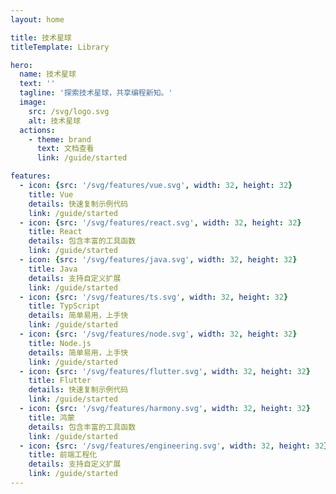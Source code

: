 ```yaml
---
layout: home

title: 技术星球
titleTemplate: Library

hero:
  name: 技术星球
  text: ''
  tagline: '探索技术星球，共享编程新知。'
  image:
    src: /svg/logo.svg
    alt: 技术星球
  actions:
    - theme: brand
      text: 文档查看
      link: /guide/started

features:
  - icon: {src: '/svg/features/vue.svg', width: 32, height: 32}
    title: Vue
    details: 快速复制示例代码
    link: /guide/started
  - icon: {src: '/svg/features/react.svg', width: 32, height: 32}
    title: React
    details: 包含丰富的工具函数
    link: /guide/started
  - icon: {src: '/svg/features/java.svg', width: 32, height: 32}
    title: Java
    details: 支持自定义扩展
    link: /guide/started
  - icon: {src: '/svg/features/ts.svg', width: 32, height: 32}
    title: TypScript
    details: 简单易用，上手快
    link: /guide/started
  - icon: {src: '/svg/features/node.svg', width: 32, height: 32}
    title: Node.js
    details: 简单易用，上手快
    link: /guide/started
  - icon: {src: '/svg/features/flutter.svg', width: 32, height: 32}
    title: Flutter
    details: 快速复制示例代码
    link: /guide/started
  - icon: {src: '/svg/features/harmony.svg', width: 32, height: 32}
    title: 鸿蒙
    details: 包含丰富的工具函数
    link: /guide/started
  - icon: {src: '/svg/features/engineering.svg', width: 32, height: 32}
    title: 前端工程化
    details: 支持自定义扩展
    link: /guide/started
---
```


<script setup lang="ts">
import { onMounted } from 'vue'
import { fetchVersion } from '.vitepress/utils/fetchVersion.ts'

onMounted(() => {
  fetchVersion()
})
</script>
